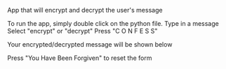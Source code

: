 App that will encrypt and decrypt the user's message

To run the app, simply double click on the python file.
Type in a message
Select "encrypt" or "decrypt" 
Press "C O N F E S S"

Your encrypted/decrypted message will be shown below

Press "You Have Been Forgiven" to reset the form
